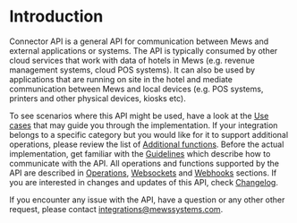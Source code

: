 # Introduction

Connector API is a general API for communication between Mews and external applications or systems. The API is typically consumed by other cloud services that work with data of hotels in Mews \(e.g. revenue management systems, cloud POS systems\). It can also be used by applications that are running on site in the hotel and mediate communication between Mews and local devices \(e.g. POS systems, printers and other physical devices, kiosks etc\).

To see scenarios where this API might be used, have a look at the [Use cases](use-cases.md) that may guide you through the implementation. If your integration belongs to a specific category but you would like for it to support additional operations, please review the list of [Additional functions](additional-functions/). Before the actual implementation, get familiar with the [Guidelines](guidelines.md) which describe how to communicate with the API. All operations and functions supported by the API are described in [Operations](operations/), [Websockets](websockets.md) and [Webhooks](webhooks.md) sections. If you are interested in changes and updates of this API, check [Changelog](changelog.md).

If you encounter any issue with the API, have a question or any other other request, please contact [integrations@mewssystems.com](mailto://integrations@mewssystems.com).
